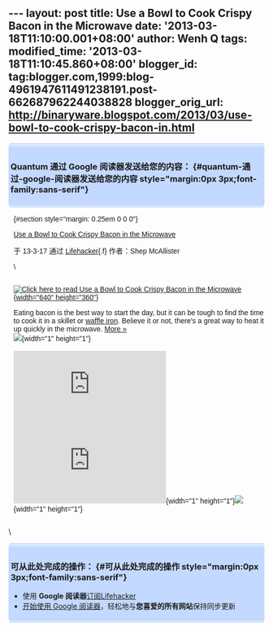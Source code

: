 --- layout: post title: Use a Bowl to Cook Crispy Bacon in the Microwave
date: '2013-03-18T11:10:00.001+08:00' author: Wenh Q tags:
modified\_time: '2013-03-18T11:10:45.860+08:00' blogger\_id:
tag:blogger.com,1999:blog-4961947611491238191.post-662687962244038828
blogger\_orig\_url:
http://binaryware.blogspot.com/2013/03/use-bowl-to-cook-crispy-bacon-in.html
---
<div
style="margin: 0px 2px; padding-top: 1px;    background-color: #c3d9ff; font-size: 1px !important;    line-height: 0px !important;">

 

</div>

<div
style="margin: 0px 1px; padding-top: 1px;    background-color: #c3d9ff; font-size: 1px !important;    line-height: 0px !important;">

 

</div>

<div style="padding: 4px; background-color: #c3d9ff;">

### Quantum 通过 Google 阅读器发送给您的内容： {#quantum-通过-google-阅读器发送给您的内容 style="margin:0px 3px;font-family:sans-serif"}

</div>

<div
style="margin: 0px 1px; padding-top: 1px;    background-color: #c3d9ff; font-size: 1px !important;    line-height: 0px !important;">

 

</div>

<div
style="margin: 0px 2px; padding-top: 1px;    background-color: #c3d9ff; font-size: 1px !important;    line-height: 0px !important;">

 

</div>

<div
style="font-family:sans-serif;overflow:auto;width:100%;margin: 0px 10px">

 {#section style="margin: 0.25em 0 0 0"}

<div>

[Use a Bowl to Cook Crispy Bacon in the
Microwave](http://feeds.gawker.com/~r/lifehacker/full/~3/UPuifiOsm34/drape-bacon-over-a-bowl-to-cook-it-in-the-microwave)

</div>

<div style="margin-bottom: 0.5em">

于 13-3-17 通过 [Lifehacker](http://lifehacker.com){.f} 作者：Shep
McAllister

</div>

\
<div style="float:left;padding-right:10px">

<div>

[![Click here to read Use a Bowl to Cook Crispy Bacon in the
Microwave](http://img.gawkerassets.com/img/18hm9xht20h95jpg/xlarge.jpg "Click here to read Use a Bowl to Cook Crispy Bacon in the Microwave"){width="640"
height="360"}](http://lifehacker.com/5990895/drape-bacon-over-a-bowl-to-cook-it-in-the-microwave "Click here to read Use a Bowl to Cook Crispy Bacon in the Microwave")

</div>

</div>

Eating bacon is the best way to start the day, but it can be tough to
find the time to cook it in a skillet or [waffle
iron](http://lifehacker.com/5405561/make-better-less-messy-bacon-in-a-waffle-iron).
Believe it or not, there's a great way to heat it up quickly in the
microwave.
[More »](http://lifehacker.com/5990895/drape-bacon-over-a-bowl-to-cook-it-in-the-microwave "Click here to read more about Use a Bowl to Cook Crispy Bacon in the Microwave")\
![](http://lifehacker.feedsportal.com/c/34977/f/647165/s/29ac1de1/mf.gif){width="1"
height="1"}\
\
[![](http://da.feedsportal.com/r/159490934247/u/49/f/647165/c/34977/s/29ac1de1/a2.img)](http://da.feedsportal.com/r/159490934247/u/49/f/647165/c/34977/s/29ac1de1/a2.htm)![](http://pi.feedsportal.com/r/159490934247/u/49/f/647165/c/34977/s/29ac1de1/a2t.img){width="1"
height="1"}![](http://feeds.feedburner.com/~r/lifehacker/full/~4/UPuifiOsm34){width="1"
height="1"}

</div>

\
<div
style="margin: 0px 2px; padding-top: 1px;    background-color: #c3d9ff; font-size: 1px !important;    line-height: 0px !important;">

 

</div>

<div
style="margin: 0px 1px; padding-top: 1px;    background-color: #c3d9ff; font-size: 1px !important;    line-height: 0px !important;">

 

</div>

<div style="padding: 4px; background-color: #c3d9ff;">

### 可从此处完成的操作： {#可从此处完成的操作 style="margin:0px 3px;font-family:sans-serif"}

-   使用 **Google
    阅读器**[订阅Lifehacker](http://www.google.com/reader/view/feed%2Fhttp%3A%2F%2Ffeeds.gawker.com%2Flifehacker%2Ffull?source=email)
-   [开始使用 Google
    阅读器](http://www.google.com/reader/?source=email)，轻松地与**您喜爱的所有网站**保持同步更新

</div>

<div
style="margin: 0px 1px; padding-top: 1px;    background-color: #c3d9ff; font-size: 1px !important;    line-height: 0px !important;">

 

</div>

<div
style="margin: 0px 2px; padding-top: 1px;    background-color: #c3d9ff; font-size: 1px !important;    line-height: 0px !important;">

 

</div>
